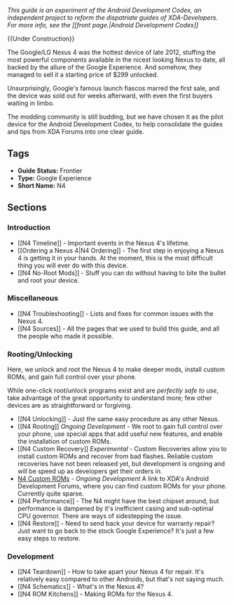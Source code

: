 *This guide is an experiment of the Android Development Codex, an independent project to reform the dispatriate guides of XDA-Developers. For more info, see the [[front page.|Android Development Codex]]*

{{Under Construction}}

The Google/LG Nexus 4 was the hottest device of late 2012, stuffing the most powerful components available in the nicest looking Nexus to date, all backed by the allure of the Google Experience. And somehow, they managed to sell it a starting price of $299 unlocked.

Unsurprisingly, Google's famous launch fiascos marred the first sale, and the device was sold out for weeks afterward, with even the first buyers waiting in limbo. 

The modding community is still budding, but we have chosen it as the pilot device for the Android Development Codex, to help consolidate the guides and tips from XDA Forums into one clear guide.

## Tags

* **Guide Status:** Frontier
* **Type:** Google Experience
* **Short Name:** N4

## Sections

### Introduction

* [[N4 Timeline]] - Important events in the Nexus 4's lifetime.
* [[Ordering a Nexus 4|N4 Ordering]] - The first step in enjoying a Nexus 4 is getting it in your hands. At the moment, this is the most difficult thing you will ever do with this device.
* [[N4 No-Root Mods]] - Stuff you can do without having to bite the bullet and root your device.

### Miscellaneous

* [[N4 Troubleshooting]] - Lists and fixes for common issues with the Nexus 4.
* [[N4 Sources]] - All the pages that we used to build this guide, and all the people who made it possible.

### Rooting/Unlocking

Here, we unlock and root the Nexus 4 to make deeper mods, install custom ROMs, and gain full control over your phone.

While one-click root/unlock programs exist and are *perfectly safe to use*, take advantage of the great opportunity to understand more; few other devices are as straightforward or forgiving.

* [[N4 Unlocking]] - Just the same easy procedure as any other Nexus.
* [[N4 Rooting]] *Ongoing Development* - We root to gain full control over your phone, use special apps that add useful new features, and enable the installation of custom ROMs.
* [[N4 Custom Recovery]] *Experimental* - Custom Recoveries allow you to install custom ROMs and recover from bad flashes. Reliable custom recoveries have not been released yet, but development is ongoing and will be speed up as developers get their orders in.
* [N4 Custom ROMs](http://forum.xda-developers.com/forumdisplay.php?f=1911) - *Ongoing Development* A link to XDA's Android Development Forums, where you can find custom ROMs for your phone. Currently quite sparse.
* [[N4 Performance]] - The N4 might have the best chipset around, but performance is dampened by it's inefficient casing and sub-optimal CPU governor. There are ways of sidestepping the issue.
* [[N4 Restore]] - Need to send back your device for warranty repair? Just want to go back to the stock Google Experience? It's just a few easy steps to restore.

### Development

* [[N4 Teardown]] - How to take apart your Nexus 4 for repair. It's relatively easy compared to other Androids, but that's not saying much.
* [[N4 Schematics]] - What's in the Nexus 4?
* [[N4 ROM Kitchens]] - Making ROMs for the Nexus 4.
